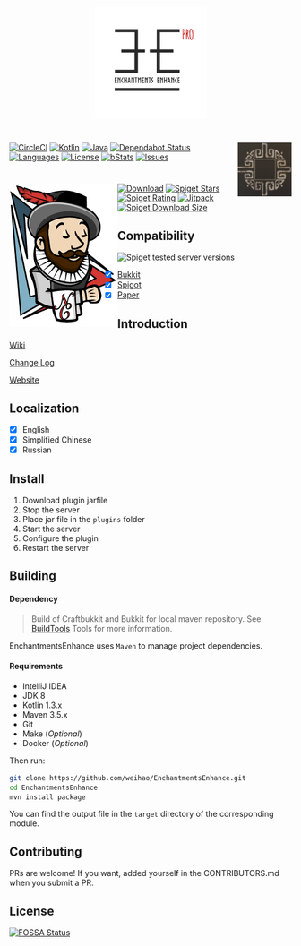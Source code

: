 <p align="center"> <img width="200" height="200" src=".images/thumbnail.png"> </p>

# <img src=".images/logo.jpg" alt="Logo" align="right">
[![CircleCI](https://circleci.com/gh/weihao/EnchantmentsEnhance.svg?style=svg)](https://circleci.com/gh/weihao/EnchantmentsEnhance)
[![Kotlin](https://img.shields.io/badge/Kotlin-1.3%2b-brightgreen.svg)](https://kotlinlang.org)
[![Java](https://img.shields.io/badge/Java-8%2b-brightgreen.svg)](https://www.java.com/)
[![Dependabot Status](https://api.dependabot.com/badges/status?host=github&repo=weihao/EnchantmentsEnhance)](https://dependabot.com)
[![Languages](https://img.shields.io/github/languages/count/weihao/EnchantmentsEnhance.svg)](https://github.com/weihao/EnchantmentsEnhance/issues)
[![License](https://img.shields.io/badge/license-GPL-blue.svg)](http://www.gnu.org/licenses/gpl-3.0)
[![bStats](https://img.shields.io/badge/bStats-deployed-3366ff.svg?style=flat)](https://bstats.org/plugin/bukkit/EnchantmentsEnhance)
[![Issues](https://img.shields.io/badge/issues-report-E74C3C.svg?style=flat)](https://github.com/weihao/EnchantmentsEnhance/issues)
# [<img src=".images/jenkins.png" alt="Download" align="left">](https://app.circleci.com/github/weihao/EnchantmentsEnhance/pipelines)
[![Download](https://img.shields.io/spiget/downloads/51635.svg)](https://www.spigotmc.org/resources/enchantmentsenhance-gear-progression-mechanics-with-customized-enchantments.51635/)
[![Spiget Stars](https://img.shields.io/spiget/stars/59555.svg)](https://www.spigotmc.org/resources/enchantmentsenhance-gear-progression-mechanics-with-customized-enchantments.51635/)
[![Spiget Rating](https://img.shields.io/spiget/rating/51635.svg)](https://www.spigotmc.org/resources/enchantmentsenhance-gear-progression-mechanics-with-customized-enchantments.51635/)
[![Jitpack](https://jitpack.io/v/weihao/EnchantmentsEnhance.svg)](https://jitpack.io/#weihao/EnchantmentsEnhance/)
[![Spiget Download Size](https://img.shields.io/spiget/download-size/51635)](https://www.spigotmc.org/resources/enchantmentsenhance-gear-progression-mechanics-with-customized-enchantments.51635/)
## Compatibility
![Spiget tested server versions](https://img.shields.io/spiget/tested-versions/51635)
- [x] [Bukkit](https://bukkit.org)
- [x] [Spigot](https://spigotmc.org)
- [x] [Paper](https://github.com/PaperMC/Paper)

## Introduction
[Wiki](https://github.com/weihao/EnchantmentsEnhance/wiki)

[Change Log](https://github.com/weihao/EnchantmentsEnhance/blob/master/CHANGELOG.md)

[Website](.)

## Localization
- [x] English
- [x] Simplified Chinese
- [x] Russian

## Install
1. Download plugin jarfile
2. Stop the server
3. Place jar file in the `plugins` folder
4. Start the server
5. Configure the plugin
6. Restart the server

## Building
#### Dependency
> Build of Craftbukkit and Bukkit for local maven repository. See [BuildTools](https://www.spigotmc.org/wiki/buildtools/) Tools for more information.

EnchantmentsEnhance uses `Maven` to manage project dependencies.

#### Requirements
- IntelliJ IDEA
- JDK 8
- Kotlin 1.3.x
- Maven 3.5.x
- Git
- Make (_Optional_)
- Docker (_Optional_)


Then run:

```sh
git clone https://github.com/weihao/EnchantmentsEnhance.git
cd EnchantmentsEnhance
mvn install package
```

You can find the output file in the `target` directory of the corresponding module.

## Contributing
PRs are welcome! If you want, added yourself in the CONTRIBUTORS.md when you submit a PR.

## License
[![FOSSA Status](https://app.fossa.io/api/projects/git%2Bgithub.com%2F25%2FEnchantmentsEnhance.svg?type=large)](https://app.fossa.io/projects/git%2Bgithub.com%2F25%2FEnchantmentsEnhance?ref=badge_large)
